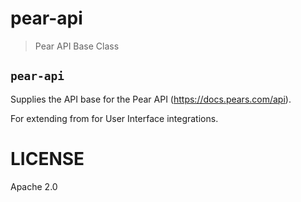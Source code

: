 # pear-api

> Pear API Base Class

## `pear-api`

Supplies the API base for the Pear API (https://docs.pears.com/api).

For extending from for User Interface integrations.
 
# LICENSE

Apache 2.0
